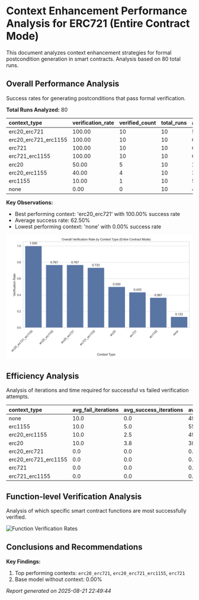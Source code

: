 # Context Enhancement Performance Analysis for ERC721 (Entire Contract Mode)

This document analyzes context enhancement strategies for formal postcondition generation in smart contracts. Analysis based on 80 total runs.

## Overall Performance Analysis

Success rates for generating postconditions that pass formal verification.

**Total Runs Analyzed:** 80

| context_type | verification_rate | verified_count | total_runs | avg_time | avg_iterations |
| :--- | :--- | :--- | :--- | :--- | :--- |
| erc20_erc721 | 100.00 | 10 | 10 | 58.98359668254852 | 0.0 |
| erc20_erc721_erc1155 | 100.00 | 10 | 10 | 61.728886127471924 | 0.0 |
| erc721 | 100.00 | 10 | 10 | 66.94229228496552 | 0.0 |
| erc721_erc1155 | 100.00 | 10 | 10 | 63.7291178226471 | 0.0 |
| erc20 | 50.00 | 5 | 10 | 250.00493495464326 | 6.9 |
| erc20_erc1155 | 40.00 | 4 | 10 | 379.2119453191757 | 7.0 |
| erc1155 | 10.00 | 1 | 10 | 532.2626229763031 | 9.5 |
| none | 0.00 | 0 | 10 | 499.57099611759185 | 10.0 |

**Key Observations:**

- Best performing context: 'erc20_erc721' with 100.00% success rate
- Average success rate: 62.50%
- Lowest performing context: 'none' with 0.00% success rate

![Overall Verification Rates](verification_rates.png)

## Efficiency Analysis

Analysis of iterations and time required for successful vs failed verification attempts.

| context_type | avg_fail_iterations | avg_success_iterations | avg_fail_time | avg_success_time | fail_rate |
| :--- | :--- | :--- | :--- | :--- | :--- |
| none | 10.0 | 0.0 | 499.57099611759185 | 0.0 | 100.00 |
| erc1155 | 10.0 | 5.0 | 550.165346092648 | 371.1381149291992 | 90.00 |
| erc20_erc1155 | 10.0 | 2.5 | 497.53433843453723 | 201.72835564613342 | 60.00 |
| erc20 | 10.0 | 3.8 | 385.24416279792786 | 114.76570711135864 | 50.00 |
| erc20_erc721 | 0.0 | 0.0 | 0.0 | 58.98359668254852 | 0.00 |
| erc20_erc721_erc1155 | 0.0 | 0.0 | 0.0 | 61.728886127471924 | 0.00 |
| erc721 | 0.0 | 0.0 | 0.0 | 66.94229228496552 | 0.00 |
| erc721_erc1155 | 0.0 | 0.0 | 0.0 | 63.7291178226471 | 0.00 |

## Function-level Verification Analysis

Analysis of which specific smart contract functions are most successfully verified.

![Function Verification Rates](function_verification.png)

## Conclusions and Recommendations

**Key Findings:**

1. Top performing contexts: `erc20_erc721`, `erc20_erc721_erc1155`, `erc721`
2. Base model without context: 0.00%

*Report generated on 2025-08-21 22:49:44*
